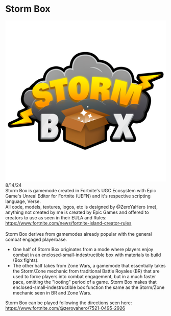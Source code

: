 # Storm Box
![alt text](https://github.com/ZeroYaHero/StormBox/blob/main/T_SB_LogoOutline.png)\
8/14/24<br/>
Storm Box is gamemode created in Fortnite's UGC Ecosystem with Epic Game's Unreal Editor for Fortnite (UEFN) and it's respective scripting language, Verse.<br/>
All code, models, textures, logos, etc is designed by @ZeroYaHero (me), anything not created by me is created by Epic Games and offered to creators to use as seen in their EULA and Rules:<br/>
https://www.fortnite.com/news/fortnite-island-creator-rules<br/>
<br/>
Storm Box derives from gamemodes already popular with the general combat engaged playerbase.<br/> 
- One half of Storm Box originates from a mode where players enjoy combat in an enclosed-small-indestructible box with materials to build (Box fights). 
- The other half takes from Zone Wars, a gamemode that essentially takes the Storm/Zone mechanic from traditional Battle Royales (BR) that are used to force players into combat engagement, but in a much faster pace, omitting the "looting" period of a game.
Storm Box makes that enclosed-small-indestructible box function the same as the Storm/Zone mechanic seen in BR and Zone Wars.

Storm Box can be played following the directions seen here:
https://www.fortnite.com/@zeroyahero/7521-0495-2926
